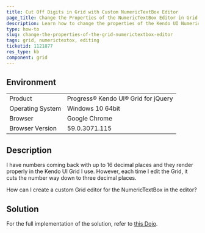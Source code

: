 ```yaml
---
title: Cut Off Digits in Grid with Custom NumericTextBox Editor
page_title: Change the Properties of the NumericTextBox Editor in Grid - Kendo UI Grid for jQuery
description: Learn how to change the properties of the Kendo UI NumericTextBox Editor in the Kendo UI Grid.
type: how-to
slug: change-the-properties-of-the-grid-numerictextbox-editor
tags: grid, numerictextox, editing
ticketid: 1121877
res_type: kb
component: grid
---
```


## Environment

<table>
 <tr>
  <td>Product</td>
  <td>Progress® Kendo UI® Grid for jQuery</td>
 </tr>
 <tr>
  <td>Operating System</td>
  <td>Windows 10 64bit</td>
 </tr>
 <tr>
  <td>Browser</td>
  <td>Google Chrome</td>
 </tr>
 <tr>
  <td>Browser Version</td>
  <td>59.0.3071.115</td>
 </tr>
</table>


## Description

I have numbers coming back with up to 16 decimal places and they render properly in the Kendo UI Grid I use. However, each time I edit the Grid, it cuts the number way down to three decimal places.

How can I create a custom Grid editor for the NumericTextBox in the editor?  

## Solution

For the full implementation of the solution, refer to [this Dojo](https://dojo.telerik.com/OSola).
